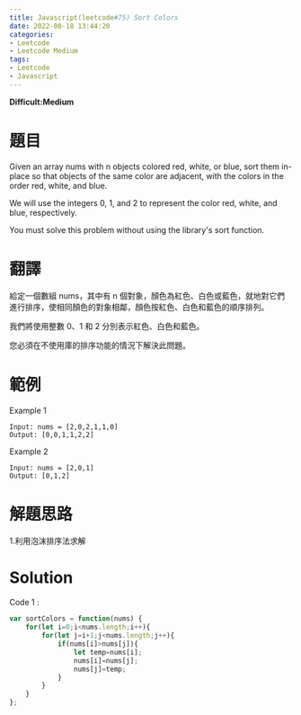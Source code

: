 ```yaml
---
title: Javascript(leetcode#75) Sort Colors
date: 2022-08-18 13:44:20
categories: 
- Leetcode 
- Leetcode Medium 
tags:
- Leetcode
- Javascript
---
```


**Difficult:Medium**


# 題目
Given an array nums with n objects colored red, white, or blue, sort them in-place so that objects of the same color are adjacent, with the colors in the order red, white, and blue.

We will use the integers 0, 1, and 2 to represent the color red, white, and blue, respectively.

You must solve this problem without using the library's sort function.
<!--more-->
# 翻譯
給定一個數組 nums，其中有 n 個對象，顏色為紅色、白色或藍色，就地對它們進行排序，使相同顏色的對象相鄰，顏色按紅色、白色和藍色的順序排列。

我們將使用整數 0、1 和 2 分別表示紅色、白色和藍色。

您必須在不使用庫的排序功能的情況下解決此問題。



# 範例

Example 1
```
Input: nums = [2,0,2,1,1,0]
Output: [0,0,1,1,2,2]
```

Example 2
```
Input: nums = [2,0,1]
Output: [0,1,2]
```


# 解題思路
1.利用泡沫排序法求解
# Solution
Code 1 :
```Javascript
var sortColors = function(nums) {
    for(let i=0;i<nums.length;i++){
        for(let j=i+1;j<nums.length;j++){
            if(nums[i]>nums[j]){
                let temp=nums[i];
                nums[i]=nums[j];
                nums[j]=temp;
            }
        }
    }
};
```